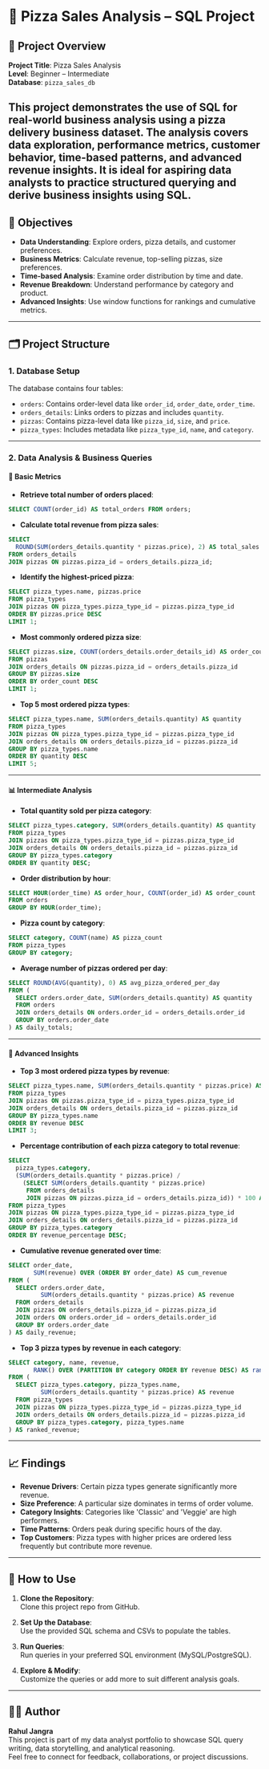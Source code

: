 
# 🍕 Pizza Sales Analysis – SQL Project

## 📌 Project Overview

**Project Title**: Pizza Sales Analysis  
**Level**: Beginner – Intermediate  
**Database**: `pizza_sales_db`

This project demonstrates the use of **SQL for real-world business analysis** using a pizza delivery business dataset. The analysis covers data exploration, performance metrics, customer behavior, time-based patterns, and advanced revenue insights. It is ideal for aspiring data analysts to practice structured querying and derive business insights using SQL.
---

## 🎯 Objectives

- **Data Understanding**: Explore orders, pizza details, and customer preferences.
- **Business Metrics**: Calculate revenue, top-selling pizzas, size preferences.
- **Time-based Analysis**: Examine order distribution by time and date.
- **Revenue Breakdown**: Understand performance by category and product.
- **Advanced Insights**: Use window functions for rankings and cumulative metrics.

---

## 🗂 Project Structure

### 1. Database Setup

The database contains four tables:

- `orders`: Contains order-level data like `order_id`, `order_date`, `order_time`.
- `orders_details`: Links orders to pizzas and includes `quantity`.
- `pizzas`: Contains pizza-level data like `pizza_id`, `size`, and `price`.
- `pizza_types`: Includes metadata like `pizza_type_id`, `name`, and `category`.

---

### 2. Data Analysis & Business Queries

#### 🔢 Basic Metrics

- **Retrieve total number of orders placed**:
```sql
SELECT COUNT(order_id) AS total_orders FROM orders;
```

- **Calculate total revenue from pizza sales**:
```sql
SELECT 
  ROUND(SUM(orders_details.quantity * pizzas.price), 2) AS total_sales
FROM orders_details
JOIN pizzas ON pizzas.pizza_id = orders_details.pizza_id;
```

- **Identify the highest-priced pizza**:
```sql
SELECT pizza_types.name, pizzas.price
FROM pizza_types
JOIN pizzas ON pizza_types.pizza_type_id = pizzas.pizza_type_id
ORDER BY pizzas.price DESC
LIMIT 1;
```

- **Most commonly ordered pizza size**:
```sql
SELECT pizzas.size, COUNT(orders_details.order_details_id) AS order_count
FROM pizzas
JOIN orders_details ON pizzas.pizza_id = orders_details.pizza_id
GROUP BY pizzas.size
ORDER BY order_count DESC
LIMIT 1;
```

- **Top 5 most ordered pizza types**:
```sql
SELECT pizza_types.name, SUM(orders_details.quantity) AS quantity
FROM pizza_types
JOIN pizzas ON pizza_types.pizza_type_id = pizzas.pizza_type_id
JOIN orders_details ON orders_details.pizza_id = pizzas.pizza_id
GROUP BY pizza_types.name
ORDER BY quantity DESC
LIMIT 5;
```

---

#### 📊 Intermediate Analysis

- **Total quantity sold per pizza category**:
```sql
SELECT pizza_types.category, SUM(orders_details.quantity) AS quantity
FROM pizza_types
JOIN pizzas ON pizza_types.pizza_type_id = pizzas.pizza_type_id
JOIN orders_details ON orders_details.pizza_id = pizzas.pizza_id
GROUP BY pizza_types.category
ORDER BY quantity DESC;
```

- **Order distribution by hour**:
```sql
SELECT HOUR(order_time) AS order_hour, COUNT(order_id) AS order_count
FROM orders
GROUP BY HOUR(order_time);
```

- **Pizza count by category**:
```sql
SELECT category, COUNT(name) AS pizza_count
FROM pizza_types
GROUP BY category;
```

- **Average number of pizzas ordered per day**:
```sql
SELECT ROUND(AVG(quantity), 0) AS avg_pizza_ordered_per_day
FROM (
  SELECT orders.order_date, SUM(orders_details.quantity) AS quantity
  FROM orders
  JOIN orders_details ON orders.order_id = orders_details.order_id
  GROUP BY orders.order_date
) AS daily_totals;
```

---

#### 🧠 Advanced Insights

- **Top 3 most ordered pizza types by revenue**:
```sql
SELECT pizza_types.name, SUM(orders_details.quantity * pizzas.price) AS revenue
FROM pizza_types
JOIN pizzas ON pizzas.pizza_type_id = pizza_types.pizza_type_id
JOIN orders_details ON orders_details.pizza_id = pizzas.pizza_id
GROUP BY pizza_types.name
ORDER BY revenue DESC
LIMIT 3;
```

- **Percentage contribution of each pizza category to total revenue**:
```sql
SELECT 
  pizza_types.category,
  (SUM(orders_details.quantity * pizzas.price) / 
    (SELECT SUM(orders_details.quantity * pizzas.price)
     FROM orders_details
     JOIN pizzas ON pizzas.pizza_id = orders_details.pizza_id)) * 100 AS revenue_percentage
FROM pizza_types
JOIN pizzas ON pizza_types.pizza_type_id = pizzas.pizza_type_id
JOIN orders_details ON orders_details.pizza_id = pizzas.pizza_id
GROUP BY pizza_types.category
ORDER BY revenue_percentage DESC;
```

- **Cumulative revenue generated over time**:
```sql
SELECT order_date,
       SUM(revenue) OVER (ORDER BY order_date) AS cum_revenue
FROM (
  SELECT orders.order_date,
         SUM(orders_details.quantity * pizzas.price) AS revenue
  FROM orders_details
  JOIN pizzas ON orders_details.pizza_id = pizzas.pizza_id
  JOIN orders ON orders.order_id = orders_details.order_id
  GROUP BY orders.order_date
) AS daily_revenue;
```

- **Top 3 pizza types by revenue in each category**:
```sql
SELECT category, name, revenue,
       RANK() OVER (PARTITION BY category ORDER BY revenue DESC) AS rank
FROM (
  SELECT pizza_types.category, pizza_types.name,
         SUM(orders_details.quantity * pizzas.price) AS revenue
  FROM pizza_types
  JOIN pizzas ON pizza_types.pizza_type_id = pizzas.pizza_type_id
  JOIN orders_details ON orders_details.pizza_id = pizzas.pizza_id
  GROUP BY pizza_types.category, pizza_types.name
) AS ranked_revenue;
```

---

## 📈 Findings

- **Revenue Drivers**: Certain pizza types generate significantly more revenue.
- **Size Preference**: A particular size dominates in terms of order volume.
- **Category Insights**: Categories like 'Classic' and 'Veggie' are high performers.
- **Time Patterns**: Orders peak during specific hours of the day.
- **Top Customers**: Pizza types with higher prices are ordered less frequently but contribute more revenue.

---

## 🧪 How to Use

1. **Clone the Repository**:  
   Clone this project repo from GitHub.

2. **Set Up the Database**:  
   Use the provided SQL schema and CSVs to populate the tables.

3. **Run Queries**:  
   Run queries in your preferred SQL environment (MySQL/PostgreSQL).

4. **Explore & Modify**:  
   Customize the queries or add more to suit different analysis goals.

---

## 👨‍💻 Author

**Rahul Jangra**  
This project is part of my data analyst portfolio to showcase SQL query writing, data storytelling, and analytical reasoning.  
Feel free to connect for feedback, collaborations, or project discussions.
